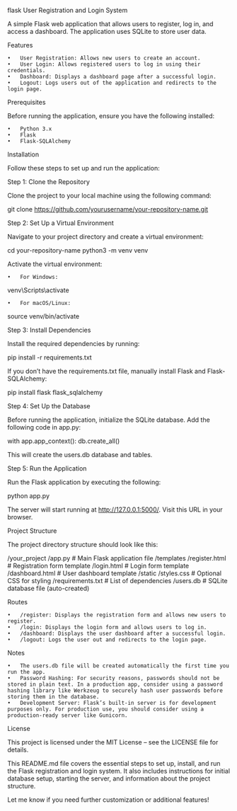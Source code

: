 flask User Registration and Login System

A simple Flask web application that allows users to register, log in, and access a dashboard. The application uses SQLite to store user data.

Features

	•	User Registration: Allows new users to create an account.
	•	User Login: Allows registered users to log in using their credentials.
	•	Dashboard: Displays a dashboard page after a successful login.
	•	Logout: Logs users out of the application and redirects to the login page.

Prerequisites

Before running the application, ensure you have the following installed:

	•	Python 3.x
	•	Flask
	•	Flask-SQLAlchemy

Installation

Follow these steps to set up and run the application:

Step 1: Clone the Repository

Clone the project to your local machine using the following command:

git clone https://github.com/yourusername/your-repository-name.git

Step 2: Set Up a Virtual Environment

Navigate to your project directory and create a virtual environment:

cd your-repository-name
python3 -m venv venv

Activate the virtual environment:

	•	For Windows:

venv\Scripts\activate


	•	For macOS/Linux:

source venv/bin/activate



Step 3: Install Dependencies

Install the required dependencies by running:

pip install -r requirements.txt

If you don’t have the requirements.txt file, manually install Flask and Flask-SQLAlchemy:

pip install flask flask_sqlalchemy

Step 4: Set Up the Database

Before running the application, initialize the SQLite database. Add the following code in app.py:

with app.app_context():
    db.create_all()

This will create the users.db database and tables.

Step 5: Run the Application

Run the Flask application by executing the following:

python app.py

The server will start running at http://127.0.0.1:5000/. Visit this URL in your browser.

Project Structure

The project directory structure should look like this:

/your_project
    /app.py                    # Main Flask application file
    /templates
        /register.html         # Registration form template
        /login.html            # Login form template
        /dashboard.html        # User dashboard template
    /static
        /styles.css            # Optional CSS for styling
    /requirements.txt          # List of dependencies
    /users.db                  # SQLite database file (auto-created)

Routes

	•	/register: Displays the registration form and allows new users to register.
	•	/login: Displays the login form and allows users to log in.
	•	/dashboard: Displays the user dashboard after a successful login.
	•	/logout: Logs the user out and redirects to the login page.

Notes

	•	The users.db file will be created automatically the first time you run the app.
	•	Password Hashing: For security reasons, passwords should not be stored in plain text. In a production app, consider using a password hashing library like Werkzeug to securely hash user passwords before storing them in the database.
	•	Development Server: Flask’s built-in server is for development purposes only. For production use, you should consider using a production-ready server like Gunicorn.

License

This project is licensed under the MIT License – see the LICENSE file for details.

This README.md file covers the essential steps to set up, install, and run the Flask registration and login system. It also includes instructions for initial database setup, starting the server, and information about the project structure.

Let me know if you need further customization or additional features!